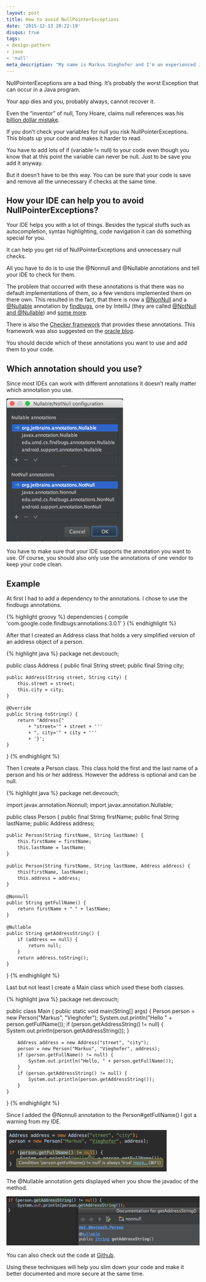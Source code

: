 ```yaml
---
layout: post
title: How to avoid NullPointerExceptions
date: '2015-12-13 20:22:19'
disqus: true
tags:
- design-pattern
- java
- 'null'
meta_description: "My name is Markus Vieghofer and I'm an experienced Java developer located in Austria. I write about Java, Android and other technology stuff."
---
```



NullPointerExceptions are a bad thing. It’s probably the worst Exception that can occur in a Java program.

Your app dies and you, probably always, cannot recover it.

Even the “inventor” of null, Tony Hoare, claims null references was his [billion dollar mistake](http://www.infoq.com/presentations/Null-References-The-Billion-Dollar-Mistake-Tony-Hoare).

If you don’t check your variables for null you risk NullPointerExceptions. This bloats up your code and makes it harder to read.

You have to add lots of <span class="code">if (variable != null)</span> to your code even though you know that at this point the variable can never be null. Just to be save you add it anyway.

But it doesn’t have to be this way. You can be sure that your code is save and remove all the unnecessary if checks at the same time.


## How your IDE can help you to avoid NullPointerExceptions?

Your IDE helps you with a lot of things. Besides the typical stuffs such as autocompletion, syntax highlighting, code navigation it can do something special for you.

It can help you get rid of NullPointerExceptions and unnecessary null checks.

All you have to do is to use the @Nonnull and @Nullable annotations and tell your IDE to check for them.

The problem that occurred with these annotations is that there was no default implementations of them, so a few vendors implemented them on there own. This resulted in the fact, that there is now a [@NonNull](http://findbugs.sourceforge.net/api/edu/umd/cs/findbugs/annotations/NonNull.html) and a [@Nullable](http://findbugs.sourceforge.net/api/edu/umd/cs/findbugs/annotations/Nullable.html) annotation by [findbugs](http://findbugs.sourceforge.net/), one by IntelliJ (they are called [@NotNull and @Nullable](https://www.jetbrains.com/idea/help/nullable-and-notnull-annotations.html)) and [some more](http://stackoverflow.com/questions/4963300/which-notnull-java-annotation-should-i-use).

There is also the [Checker framework](http://types.cs.washington.edu/checker-framework/) that provides these annotations. This framework was also suggested on the [oracle blog](https://blogs.oracle.com/java-platform-group/entry/java_8_s_new_type).

You should decide which of these annotations you want to use and add them to your code.


## Which annotation should you use?

Since most IDEs can work with different annotations it doesn’t really matter which annotation you use.

![Configure the annotations to use in IntelliJ](/assets/images/nullable/nullable-setup.png "Configure the annotations to use in IntelliJ")

You have to make sure that your IDE supports the annotation you want to use. Of course, you should also only use the annotations of one vendor to keep your code clean.


## Example

At first I had to add a dependency to the annotations. I chose to use the findbugs annotations.

{% highlight groovy %}
dependencies { compile 'com.google.code.findbugs:annotations:3.0.1' }
{% endhighlight %}

After that I created an Address class that holds a very simplified version of an address object of a person.

{% highlight java %}
package net.devcouch;

public class Address {
    public final String street;
    public final String city;

    public Address(String street, String city) {
        this.street = street;
        this.city = city;
    }

    @Override
    public String toString() {
        return "Address{"
            + "street='" + street + '''
            + ", city='" + city + '''
            + '}';
    }
}
{% endhighlight %}

Then I create a Person class. This class hold the first and the last name of a person and his or her address. However the address is optional and can be null.

{% highlight java %}
package net.devcouch;

import javax.annotation.Nonnull;
import javax.annotation.Nullable;

public class Person {
    public final String firstName;
    public final String lastName;
    public Address address;

    public Person(String firstName, String lastName) {
        this.firstName = firstName;
        this.lastName = lastName;
    }

    public Person(String firstName, String lastName, Address address) {
        this(firstName, lastName);
        this.address = address;
    }

    @Nonnull
    public String getFullName() {
        return firstName + " " + lastName;
    }

    @Nullable
    public String getAddressString() {
        if (address == null) {
            return null;
        }
        return address.toString();
    }
}
{% endhighlight %}

Last but not least I create a Main class which used these both classes.

{% highlight java %}
package net.devcouch;

public class Main {
    public static void main(String[] args) {
        Person person = new Person("Markus", "Vieghofer");
        System.out.println("Hello " + person.getFullName());
        if (person.getAddressString() != null) {
            System.out.println(person.getAddressString());
        }

        Address address = new Address("street", "city");
        person = new Person("Markus", "Vieghofer", address);
        if (person.getFullName() != null) {
            System.out.println("Hello, " + person.getFullName());
        }
        if (person.getAddressString() != null) {     
            System.out.println(person.getAddressString());
        }
    }
}
{% endhighlight %}

Since I added the <span class="code">@Nonnull</span> annotation to the <span class="code">Person#getFullName()</span> I got a warning from my IDE.

![Warning because of unnecessary null check](/assets/images/nullable/warning.png "Warning because of unnecessary null check")

The <span class="code">@Nullable</span> annotation gets displayed when you show the javadoc of the method.

![@Nullable appears in the javadoc](/assets/images/nullable/javadoc.png "@Nullable appears in the javadoc")

You can also check out the code at [Github](https://github.com/DevCouch/Nullable).

Using these techniques will help you slim down your code and make it better documented and more secure at the same time.
